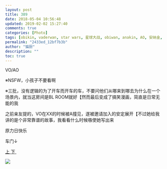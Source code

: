 ```yaml
---
layout: post
title: 389
date: 2018-05-04 10:56:48
updated: 2019-02-02 15:27:40
comments: true
categories: [Photo]
tags: [obikin, vaderwan, star wars, 星球大战, obiwan, anakin, AO, 安纳金, 欧比旺]
permalink: "2433ed_12bf7b3b"
author: "猫厨"
description: ""
toc: true
---
```


<p>VO/AO</p> 
<p>※NSFW，小孩子不要看啊</p> 
<p>※三批，没有逻辑的为了开车而开车的车，不要问他们从哪来到哪去为什么在一个场景内，就当这房间是BL ROOM就好【然而最后变成了搞笑漫画，简直是日常无能的我</p> 
<p>之前亲友提的，VO在XX的时候被A撞见，遂被邀请加入的安定展开【不过她给我讲的是个非常靠谱的故事，我看看什么时候嗾使她写出来</p> 
<p>原力日快乐</p> 
<p>车门↓</p> 
<p><a rel="nofollow" href="https://images-wixmp-ed30a86b8c4ca887773594c2.wixmp.com/intermediary/f/d97cf4c4-1f95-4c79-9e66-10b31d5fac97/dcyot2m-80b7c725-7008-40d0-a682-8210f698bcf3.jpg" target="_blank"  >上&nbsp;</a><a rel="nofollow" href="https://images-wixmp-ed30a86b8c4ca887773594c2.wixmp.com/intermediary/f/d97cf4c4-1f95-4c79-9e66-10b31d5fac97/dcyot5c-0c058005-c40c-4e5c-86be-ef60a8aa43df.jpg" target="_blank"  >下&nbsp;</a></p>

![](/img/img_cVZNdzJtQk9JV2RyTW9oWVpkMWRHUjY1NmpkNWNZUlRQb1N4S2tabGN1V1NyY3ZJcWh0SnV3PT0.png)